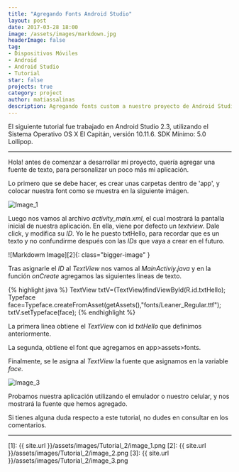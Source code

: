 ```yaml
---
title: "Agregando Fonts Android Studio"
layout: post
date: 2017-03-28 18:00
image: /assets/images/markdown.jpg
headerImage: false
tag:
- Dispositivos Móviles
- Android
- Android Studio
- Tutorial
star: false
projects: true
category: project
author: matiassalinas
description: Agregando fonts custom a nuestro proyecto de Android Studio
---
```


El siguiente tutorial fue trabajado en Android Studio 2.3, utilizando el Sistema Operativo OS X El Capitán, versión 10.11.6. SDK Mínimo: 5.0 Lollipop.

---

<div class="side-by-side">
   <div class="toleft">
        <p>Hola! antes de comenzar a desarrollar mi proyecto, quería agregar una fuente de texto, para personalizar un poco más mi aplicación.</p>
        <p>Lo primero que se debe hacer, es crear unas carpetas dentro de 'app', y colocar nuestra font como se muestra en la siguiente imágen.</p>
    </div>
    <div class="toright">
        <img class="image" src="[1]" alt="Image_1">
    </div>
</div>

Luego nos vamos al archivo <i>activity_main.xml</i>, el cual mostrará la pantalla inicial de nuestra aplicación. En ella, viene por defecto un <i>textview</i>. Dale click, y modifica su <i>ID</i>. Yo le he puesto txtHello, para recordar que es un texto y no confundirme después con las <i>IDs</i> que vaya a crear en el futuro.

![Markdowm Image][2]{: class="bigger-image" }

Tras asignarle el <i>ID</i> al <i>TextView</i> nos vamos al <i>MainActiviy.java</i> y en la función <i>onCreate</i> agregamos las siguientes lineas de texto.

{% highlight java %}
TextView txtV=(TextView)findViewById(R.id.txtHello);
Typeface face=Typeface.createFromAsset(getAssets(),"fonts/Leaner_Regular.ttf");
txtV.setTypeface(face);
{% endhighlight %} 

La primera linea obtiene el <i>TextView</i> con id <i>txtHello</i> que definimos anteriormente.

La segunda, obtiene el font que agregamos en app>assets>fonts.

Finalmente, se le asigna al <i>TextView</i> la fuente que asignamos en la variable <i>face</i>.

<div class="side-by-side">
   <div class="toleft">
        <img class="image" src="[3]" alt="Image_3">
    </div>
    <div class="toright">
        <p>Probamos nuestra aplicación utilizando el emulador o nuestro celular, y nos mostrará la fuente que hemos agregado.</p>
        <p>Si tienes alguna duda respecto a este tutorial, no dudes en consultar en los comentarios. </p>
    </div>
</div>


---

[1]: {{ site.url }}/assets/images/Tutorial_2/image_1.png
[2]: {{ site.url }}/assets/images/Tutorial_2/image_2.png
[3]: {{ site.url }}/assets/images/Tutorial_2/image_3.png